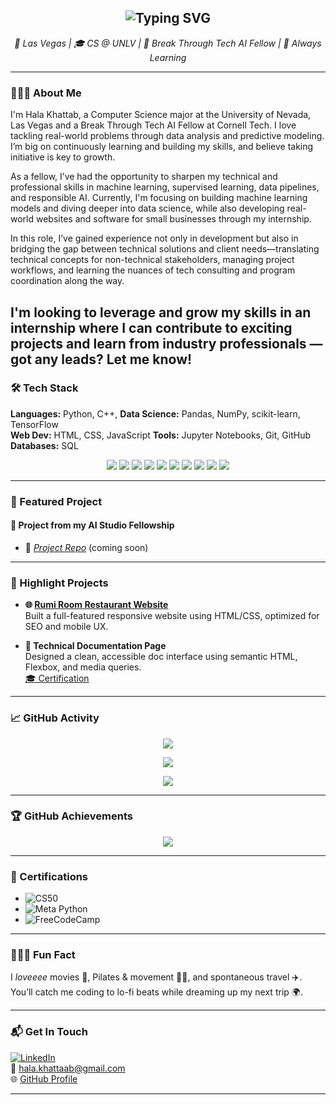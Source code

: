 <!-- Typing Header Animation -->
<h2 align="center">
  <img src="https://readme-typing-svg.demolab.com?font=Fira+Code&pause=1000&center=true&vCenter=true&width=435&lines=Hi+there%2C+I'm+Hala+Khattab!;AI%2FML+Fellow+%7C+Web+Dev+Intern+%7C+CS+Student" alt="Typing SVG" />
</h2>

<p align="center">
  <em>📍 Las Vegas | 🎓 CS @ UNLV | 🤖 Break Through Tech AI Fellow | 🌱 Always Learning</em>
</p>

---

### 👩🏽‍💻 About Me

I'm Hala Khattab, a Computer Science major at the University of Nevada, Las Vegas and a Break Through Tech AI Fellow at Cornell Tech. I love tackling real-world problems through data analysis and predictive modeling. I’m big on continuously learning and building my skills, and believe taking initiative is key to growth.

As a fellow, I’ve had the opportunity to sharpen my technical and professional skills in machine learning, supervised learning, data pipelines, and responsible AI. Currently, I'm focusing on building machine learning models and diving deeper into data science, while also developing real-world websites and software for small businesses through my internship.

In this role, I’ve gained experience not only in development but also in bridging the gap between technical solutions and client needs—translating technical concepts for non-technical stakeholders, managing project workflows, and learning the nuances of tech consulting and program coordination along the way.

I'm looking to leverage and grow my skills in an internship where I can contribute to exciting projects and learn from industry professionals — got any leads? Let me know!
---

### 🛠️ Tech Stack

**Languages:** Python, C++,
**Data Science:** Pandas, NumPy, scikit-learn, TensorFlow  
**Web Dev:** HTML, CSS, JavaScript 
**Tools:** Jupyter Notebooks, Git, GitHub  
**Databases:** SQL

<p align="center">
  <img src="https://img.shields.io/badge/Python-3776AB?style=flat&logo=python&logoColor=white"/>
  <img src="https://img.shields.io/badge/C++-00599C?style=flat&logo=c%2B%2B&logoColor=white"/>
  <img src="https://img.shields.io/badge/HTML5-E34F26?style=flat&logo=html5&logoColor=white"/>
  <img src="https://img.shields.io/badge/CSS3-1572B6?style=flat&logo=css3&logoColor=white"/>
  <img src="https://img.shields.io/badge/JavaScript-F7DF1E?style=flat&logo=javascript&logoColor=black"/>
  <img src="https://img.shields.io/badge/SQL-003B57?style=flat&logo=mysql&logoColor=white"/>
  <img src="https://img.shields.io/badge/scikit--learn-F7931E?style=flat&logo=scikit-learn&logoColor=white"/>
  <img src="https://img.shields.io/badge/Pandas-150458?style=flat&logo=pandas&logoColor=white"/>
  <img src="https://img.shields.io/badge/Numpy-013243?style=flat&logo=numpy&logoColor=white"/>
  <img src="https://img.shields.io/badge/Jupyter-F37626?style=flat&logo=jupyter&logoColor=white"/>
</p>

---

### 🚀 Featured Project

#### 🎯 **Project from my AI Studio Fellowship**

- 📌 *[Project Repo](#)* (coming soon)

---

### 💼 Highlight Projects

- **🌐 [Rumi Room Restaurant Website](https://rumiroomvegas.com)**  
  Built a full-featured responsive website using HTML/CSS, optimized for SEO and mobile UX.

- **📖 Technical Documentation Page**  
  Designed a clean, accessible doc interface using semantic HTML, Flexbox, and media queries.  
  [🎓 Certification](https://www.freecodecamp.org/certification/fccf62ba8fc-47bb-4b7d-b458-9d22d188a3ca/responsive-web-design)

---

### 📈 GitHub Activity

<p align="center">
  <img src="https://github-readme-streak-stats.herokuapp.com/?user=halakhattab&theme=default" />
</p>

<p align="center">
  <img src="https://github-readme-stats.vercel.app/api?username=halakhattab&show_icons=true&theme=default" />
</p>

<p align="center">
  <img src="https://github-readme-stats.vercel.app/api/top-langs/?username=halakhattab&layout=compact&theme=default" />
</p>

---

### 🏆 GitHub Achievements

<p align="center">
  <img src="https://github-profile-trophy.vercel.app/?username=halakhattab&theme=flat&no-frame=true&column=4&rank=AA,AAA,SSS,SS,S,B" />
</p>

---

### 📜 Certifications

- ![CS50](https://img.shields.io/badge/CS50%20Harvard-282C34?style=flat&logo=edX&logoColor=white)
- ![Meta Python](https://img.shields.io/badge/Meta%20Python-2F4F4F?style=flat&logo=python&logoColor=white)
- ![FreeCodeCamp](https://img.shields.io/badge/Responsive%20Web%20Design-0A0A23?style=flat&logo=freecodecamp&logoColor=white)

---

### 🧘🏽‍♀️ Fun Fact

I *loveeee* movies 🍿, Pilates & movement 💪🏽, and spontaneous travel ✈️. You’ll catch me coding to lo-fi beats while dreaming up my next trip 🌍.

---

### 📬 Get In Touch

[![LinkedIn](https://img.shields.io/badge/-LinkedIn-0A66C2?logo=linkedin&logoColor=white)](https://www.linkedin.com/in/hala-khattab-8b28442b6)  
📧 hala.khattaab@gmail.com  
🌐 [GitHub Profile](https://github.com/halakhattab)

---
